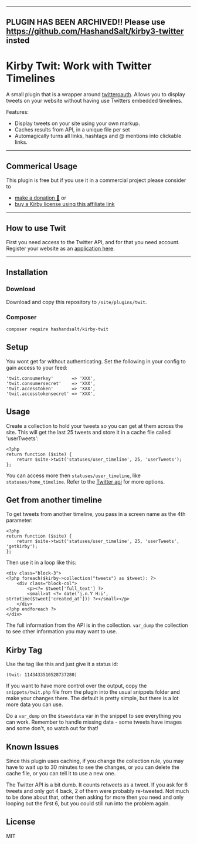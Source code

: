 
----------------------------------------------------------------------------------------------------
PLUGIN HAS BEEN ARCHIVED!! Please use https://github.com/HashandSalt/kirby3-twitter insted
----------------------------------------------------------------------------------------------------




# Kirby Twit: Work with Twitter Timelines

A small plugin that is a wrapper around [twitteroauth](https://github.com/abraham/twitteroauth). Allows you to display tweets on your website without having use Twitters embedded timelines.

Features:

* Display tweets on your site using your own markup.
* Caches results from API, in a unique file per set
* Automagically turns all links, hashtags and @ mentions into clickable links.

****

## Commerical Usage

This plugin is free but if you use it in a commercial project please consider to
- [make a donation 🍻](https://paypal.me/hashandsalt?locale.x=en_GB) or
- [buy a Kirby license using this affiliate link](https://a.paddle.com/v2/click/1129/36141?link=1170)

****


## How to use Twit

First you need access to the Twitter API, and for that you need account. Register your website as an [application here](https://developer.twitter.com/en/apps).

****

## Installation

### Download

Download and copy this repository to `/site/plugins/twit`.

### Composer

```
composer require hashandsalt/kirby-twit
```

## Setup

You wont get far without authenticating. Set the following in your config to gain access to your feed:

```
'twit.consumerkey'       => 'XXX',
'twit.consumersecret'    => 'XXX',
'twit.accesstoken'       => 'XXX',
'twit.accesstokensecret' => 'XXX',
```

## Usage

Create a collection to hold your tweets so you can get at them across the site. This will get the last 25 tweets and store it in a cache file called 'userTweets':

```
<?php
return function ($site) {
    return $site->twit('statuses/user_timeline', 25, 'userTweets');
};
```

You can access more then `statuses/user_timeline`, like `statuses/home_timeline`. Refer to the [Twitter api](https://developer.twitter.com/en/docs/tweets/timelines/api-reference/get-statuses-home_timeline) for more options.

## Get from another timeline

To get tweets from another timeline, you pass in a screen name as the 4th parameter:

```
<?php
return function ($site) {
    return $site->twit('statuses/user_timeline', 25, 'userTweets', 'getkirby');
};
```

Then use it in a loop like this:

```
<div class="block-3">
<?php foreach($kirby->collection("tweets") as $tweet): ?>
	<div class="block-col">
		<p><?= $tweet['full_text'] ?>
		<small>at <?= date('j.n.Y H:i', strtotime($tweet['created_at'])) ?></small></p>
	</div>
<?php endforeach ?>
</div>
```
The full information from the API is in the collection. `var_dump` the collection to see other information you may want to use.

## Kirby Tag

Use the tag like this and just give it a status id:

```
(twit: 1143433510528737280)
```

If you want to have more control over the output, copy the `snippets/twit.php` file from the plugin into the usual snippets folder and make your changes there. The default is pretty simple, but there is a lot more data you can use.

Do a `var_dump` on the `$tweetdata` var in the snippet to see everything you can work. Remember to handle missing data - some tweets have images and some don't, so watch out for that!

## Known Issues

Since this plugin uses caching, if you change the collection rule, you may have to wait up to 30 minutes to see the changes, or you can delete the cache file, or you can tell it to use a new one.

The Twitter API is a bit dumb. It counts retweets as a tweet. If you ask for 6 tweets and only got 4 back, 2 of them were probably re-tweeted. Not much to be done about that, other then asking for more then you need and only looping out the first 6, but you could still run into the problem again.


## License

MIT
